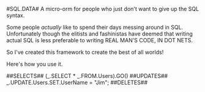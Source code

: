 #SQL.DATA#
A micro-orm for people who just don't want to give up the SQL syntax.


Some people *actually* like to spend their days messing around in SQL.
Unfortunately though the elitists and fashinistas have deemed that writing actual SQL is less preferable to writing REAL MAN'S CODE, IN DOT NETS.

So I've created this framework to create the best of all worlds!

Here's how you use it.

##SELECTS##
(_.SELECT * _.FROM.Users).GO()
##UPDATES##
_.UPDATE.Users.SET.UserName = "Jim";
##DELETES##


